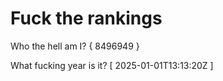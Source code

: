 # Fuck the rankings

Who the hell am I?
{ 8496949 }

What fucking year is it?
[ 2025-01-01T13:13:20Z ]
